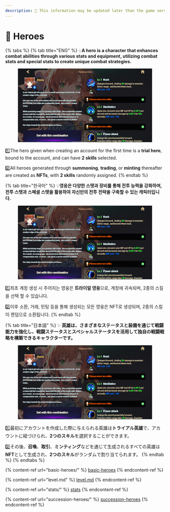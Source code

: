 ```yaml
---
description: 🛑 This information may be updated later than the game server data.
---
```


# 🤠 Heroes

{% tabs %}
{% tab title="ENG" %}
💡**A hero is a character that enhances combat abilities through various stats and equipment, utilizing combat stats and special stats to create unique combat strategies.**

<figure><img src="../../.gitbook/assets/image (808).png" alt=""><figcaption></figcaption></figure>

1️⃣The hero given when creating an account for the first time is a **trial hero**, bound to the account, and can have **2 skills** selected.

2️⃣All heroes generated through **summoning**, **trading**, or **minting** thereafter are created as **NFTs**, with **2 skills** randomly assigned.
{% endtab %}

{% tab title="한국어" %}
💡**영웅은 다양한 스탯과 장비를 통해 전투 능력을 강화하며, 전투 스탯과 스페셜 스탯을 활용하여 자신만의 전투 전략을 구축할 수 있는 캐릭터입니다.**

<figure><img src="../../.gitbook/assets/image (808).png" alt=""><figcaption></figcaption></figure>

1️⃣최초 계정 생성 시 주어지는 영웅은 **트라이얼 영웅**으로, 계정에 귀속되며, 2종의 스킬을 선택 할 수 있습니다.

2️⃣이후 소환, 거래, 민팅 등을 통해 생성되는 모든 영웅은 NFT로 생성되며, 2종의 스킬이 랜덤으로 소환됩니다.
{% endtab %}

{% tab title="日本語" %}
💡 **英雄は、さまざまなステータスと装備を通じて戦闘能力を強化し、戦闘ステータスとスペシャルステータスを活用して独自の戦闘戦略を構築できるキャラクターです。**

<figure><img src="../../.gitbook/assets/image (808).png" alt=""><figcaption></figcaption></figure>

1️⃣最初にアカウントを作成した際に与えられる英雄は**トライアル英雄**で、アカウントに紐づけられ、**2つのスキル**を選択することができます。

2️⃣その後、**召喚**、**取引**、**ミンティング**などを通じて生成されるすべての英雄は**NFT**として生成され、**2つのスキル**がランダムで割り当てられます。
{% endtab %}
{% endtabs %}

{% content-ref url="basic-heroes/" %}
[basic-heroes](basic-heroes/)
{% endcontent-ref %}

{% content-ref url="level.md" %}
[level.md](level.md)
{% endcontent-ref %}

{% content-ref url="stats/" %}
[stats](stats/)
{% endcontent-ref %}

{% content-ref url="succession-heroes/" %}
[succession-heroes](succession-heroes/)
{% endcontent-ref %}
